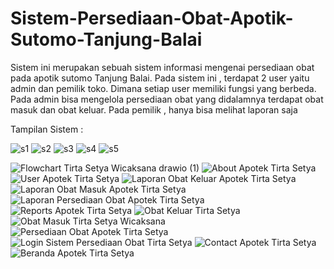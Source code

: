 # Sistem-Persediaan-Obat-Apotik-Sutomo-Tanjung-Balai
Sistem ini merupakan sebuah sistem informasi mengenai persediaan obat pada apotik sutomo Tanjung Balai. Pada sistem ini , terdapat 2 user yaitu admin dan pemilik toko. Dimana setiap user memiliki fungsi yang berbeda. Pada admin bisa mengelola persediaan obat yang didalamnya terdapat obat masuk dan obat keluar. Pada pemilik , hanya bisa melihat laporan saja

Tampilan Sistem :

![s1](https://user-images.githubusercontent.com/98314457/150763967-1ce1c9ac-d032-48a1-800e-3503a62d0d55.png)
![s2](https://user-images.githubusercontent.com/98314457/150763978-190fbb7c-0b22-4676-adbe-055e503f8b1e.png)
![s3](https://user-images.githubusercontent.com/98314457/150763987-93f4e9c0-6cef-4a13-9c20-54eedef77ba6.png)
![s4](https://user-images.githubusercontent.com/98314457/150763993-c8ecda02-5426-44f7-9a49-ba8666c40d88.png)
![s5](https://user-images.githubusercontent.com/98314457/150763995-b6d7907c-64a3-4e8c-a005-2d70a96ade8a.png)

![Flowchart Tirta Setya Wicaksana drawio (1)](https://github.com/TirtaSetya123/SistemInformasiAkuntansi-Sistem-Persediaan-Obat-Tirta-Setya-/assets/152132868/d11b7dd5-97e0-4ef9-8388-00b22314f962)
![About Apotek Tirta Setya](https://github.com/TirtaSetya123/SistemInformasiAkuntansi-Sistem-Persediaan-Obat-Tirta-Setya-/assets/152132868/52238bd5-7ac1-41db-999a-65be552e3853)
![User Apotek Tirta Setya](https://github.com/TirtaSetya123/SistemInformasiAkuntansi-Sistem-Persediaan-Obat-Tirta-Setya-/assets/152132868/205c4370-1ab9-4f27-8c6e-b2babba1eb3c)
![Laporan Obat Keluar Apotek Tirta Setya](https://github.com/TirtaSetya123/SistemInformasiAkuntansi-Sistem-Persediaan-Obat-Tirta-Setya-/assets/152132868/bc0c41d8-8f04-4a3e-8585-622cc374171b)
![Laporan Obat Masuk Apotek Tirta Setya](https://github.com/TirtaSetya123/SistemInformasiAkuntansi-Sistem-Persediaan-Obat-Tirta-Setya-/assets/152132868/8f95491b-2d42-4ef2-9b69-b7c7ac79fb4a)
![Laporan Persediaan Obat Apotek Tirta Setya](https://github.com/TirtaSetya123/SistemInformasiAkuntansi-Sistem-Persediaan-Obat-Tirta-Setya-/assets/152132868/85c4a0fa-1295-4f07-8935-f52328d80930)
![Reports Apotek Tirta Setya](https://github.com/TirtaSetya123/SistemInformasiAkuntansi-Sistem-Persediaan-Obat-Tirta-Setya-/assets/152132868/4de89500-2a3d-4873-9f1c-c5a153f97dd2)
![Obat Keluar Tirta Setya](https://github.com/TirtaSetya123/SistemInformasiAkuntansi-Sistem-Persediaan-Obat-Tirta-Setya-/assets/152132868/7d96a2be-8738-487b-987d-97aae1d8e623)
![Obat Masuk Tirta Setya Wicaksana](https://github.com/TirtaSetya123/SistemInformasiAkuntansi-Sistem-Persediaan-Obat-Tirta-Setya-/assets/152132868/2c67ecef-6563-4aa9-9eed-52ddcff97e3f)
![Persediaan Obat Apotek Tirta Setya](https://github.com/TirtaSetya123/SistemInformasiAkuntansi-Sistem-Persediaan-Obat-Tirta-Setya-/assets/152132868/1ef3bd6e-38be-481a-80d2-7fb89eec4b32)
![Login Sistem Persediaan Obat Tirta Setya](https://github.com/TirtaSetya123/SistemInformasiAkuntansi-Sistem-Persediaan-Obat-Tirta-Setya-/assets/152132868/50940a42-e282-4275-a92f-0204d63f45ad)
![Contact Apotek Tirta Setya](https://github.com/TirtaSetya123/SistemInformasiAkuntansi-Sistem-Persediaan-Obat-Tirta-Setya-/assets/152132868/59513e54-7575-4e28-ba51-3a44d902e9bc)
![Beranda Apotek Tirta Setya](https://github.com/TirtaSetya123/SistemInformasiAkuntansi-Sistem-Persediaan-Obat-Tirta-Setya-/assets/152132868/e001b286-5c95-4cf4-b615-d642c46f2cbf)
